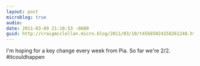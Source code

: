 ```yaml
---
layout: post
microblog: true
audio: 
date: 2011-03-09 21:18:53 -0600
guid: http://craigmcclellan.micro.blog/2011/03/10/t45685024158261248.html
---
```

I'm hoping for a key change every week from Pia. So far we're 2/2. #itcouldhappen
